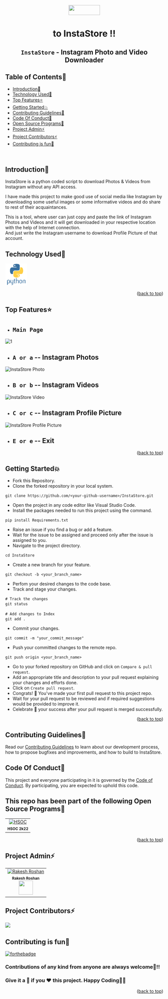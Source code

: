 <p align="center"><img src="https://user-images.githubusercontent.com/73993775/142762615-39e07bb5-0cec-4f3e-a687-cecdbbc1c531.gif" height="32px" width="100px"></p>

# <p align="center">to InstaStore !!</p>

## <p align="center">`InstaStore` - Instagram Photo and Video Downloader</p>

<!-- --------------------------------------------------------------------------------------------------------------------------------------------------------- -->

<div id="top"></div>

<h2>Table of Contents🧾</h2>

- [Introduction📌](#introduction)
- [Technology Used🚀](#technology-used)
- [Top Features⭐](#top-features)
- [Getting Started💥](#getting-started)
- [Contributing Guidelines📑](#contributing-guidelines)
- [Code Of Conduct📑](#code-of-conduct)
- [Open Source Programs🥳](#this-repo-has-been-part-of-the-following-open-source-programs)
- [Project Admin⚡](#project-admin)
- [Project Contributors⚡](#project-contributors)
- [Contributing is fun🧡](#contributing-is-fun)
<br>

<!-- --------------------------------------------------------------------------------------------------------------------------------------------------------- -->

<h2>Introduction📌</h2>

InstaStore is a python coded script to download Photos & Videos from Instagram without any API access.

I have made this project to make good use of social media like Instagram by downloading some useful images or some informative videos and do share to rest of their acquaintances.

This is a tool, where user can just copy and paste the link of Instagram Photos and Videos and it will get downloaded in your respective location with the help of Internet connection.<br>
And just write the Instagram username to download Profile Picture of that account.

<!-- --------------------------------------------------------------------------------------------------------------------------------------------------------- -->

<h2>Technology Used🚀</h2>

<a href="https://www.w3schools.com/python/"> <img src="https://raw.githubusercontent.com/devicons/devicon/master/icons/python/python-original-wordmark.svg" alt="Python" width="70" height="70"/> </a>

<p align="right">(<a href="#top">back to top</a>)</p>

<!-- --------------------------------------------------------------------------------------------------------------------------------------------------------- -->

<h2>Top Features⭐</h2>

- ## `Main Page`
![1](https://user-images.githubusercontent.com/73993775/144720617-d16ac70c-f29a-4bdb-a665-d12ed9e8a02b.jpg)
- ## `A or a` -- Instagram Photos
![InstaStore Photo](https://user-images.githubusercontent.com/73993775/142864010-d7d2048c-4ea8-4efb-8759-993c847bf110.gif)
- ## `B or b` -- Instagram Videos
![InstaStore Video](https://user-images.githubusercontent.com/73993775/142864128-6177e11a-2a03-49bb-bd9b-3b16dff9da66.gif)
- ## `C or c` -- Instagram Profile Picture
![InstaStore Profile Picture](https://user-images.githubusercontent.com/73993775/142864206-d329f63b-e644-41a1-b4aa-b02c6372f39a.gif)
- ## `E or e` -- Exit

<p align="right">(<a href="#top">back to top</a>)</p>

<!-- --------------------------------------------------------------------------------------------------------------------------------------------------------- -->

<h2>Getting Started💥</h2>

- Fork this Repository.
- Clone the forked repository in your local system.
```
git clone https://github.com/<your-github-username>/InstaStore.git
```
- Open the project in any code editor like Visual Studio Code.
- Install the packages needed to run this project using the command.
```
pip install Requirements.txt
```
- Raise an issue if you find a bug or add a feature.
- Wait for the issue to be assigned and proceed only after the issue is assigned to you.
- Navigate to the project directory.
```
cd InstaStore
```
- Create a new branch for your feature.
```
git checkout -b <your_branch_name>
```
- Perfom your desired changes to the code base.
- Track and stage your changes.
```
# Track the changes
git status

# Add changes to Index
git add .
```
- Commit your changes.
```
git commit -m "your_commit_message"
```
- Push your committed changes to the remote repo.
```
git push origin <your_branch_name>
```
- Go to your forked repository on GitHub and click on `Compare & pull request`.
- Add an appropriate title and description to your pull request explaining your changes and efforts done.
- Click on `Create pull request`.
- Congrats! 🥳 You've made your first pull request to this project repo.
- Wait for your pull request to be reviewed and if required suggestions would be provided to improve it.
- Celebrate 🥳 your success after your pull request is merged successfully.

<p align="right">(<a href="#top">back to top</a>)</p>

<!-- --------------------------------------------------------------------------------------------------------------------------------------------------------- -->

## Contributing Guidelines📑

Read our [Contributing Guidelines](https://github.com/Rakesh9100/InstaStore/blob/master/.github/CONTRIBUTING_GUIDELINES.md) to learn about our development process, how to propose bugfixes and improvements, and how to build to InstaStore.

<!-- --------------------------------------------------------------------------------------------------------------------------------------------------------- -->

## Code Of Conduct📑

This project and everyone participating in it is governed by the [Code of Conduct](https://github.com/Rakesh9100/InstaStore/blob/master/.github/CODE_OF_CONDUCT.md). By participating, you are expected to uphold this code.

<!-- --------------------------------------------------------------------------------------------------------------------------------------------------------- -->

## This repo has been part of the following Open Source Programs🥳

<table>
<tr>
<td align="center">
<a href="https://hackclubrait.github.io/"><img src="https://github-production-user-asset-6210df.s3.amazonaws.com/73993775/278833258-fbb80d97-009c-4c4a-87d5-44a5db357a06.png" height="140px" width="140px" alt="HSOC"></a><br><sub><b>HSOC 2k22</b></sub>
</td>
</tr>
</table>

<p align="right">(<a href="#top">back to top</a>)</p>

<!-- ------------------------------------------------------------------------------------------------------------------------------------------------------------- -->

<h2>Project Admin⚡</h2>

<table>
<tr>
<td align="center">
<a href="https://github.com/Rakesh9100/"><img src="https://avatars.githubusercontent.com/u/73993775?v=4" height="140px" width="140px" alt="Rakesh Roshan"></a><br><sub><b>Rakesh Roshan</b><br><a href="https://www.linkedin.com/in/rakesh-roshan-9100/"><img src="https://github-production-user-asset-6210df.s3.amazonaws.com/73993775/278833250-adb040ea-e3ef-446e-bcd4-3e8d7d4c0176.png" width="45px" height="45px"></a></sub>
</td>
</tr>
</table>

<!-- --------------------------------------------------------------------------------------------------------------------------------------------------------- -->

<h2>Project Contributors⚡</h2>

<a href="https://github.com/Rakesh9100/InstaStore/graphs/contributors"> <img src="https://contrib.rocks/image?repo=Rakesh9100/InstaStore"></a>

<!-- --------------------------------------------------------------------------------------------------------------------------------------------------------- -->

<h2>Contributing is fun🧡</h2>

[![forthebadge](https://forthebadge.com/images/badges/built-with-love.svg)](https://forthebadge.com)
<h3>Contributions of any kind from anyone are always welcome🌟!!</h3>
<h3>Give it a 🌟 if you ❤ this project. Happy Coding👨‍💻</h3>

<p align="right">(<a href="#top">back to top</a>)</p>
